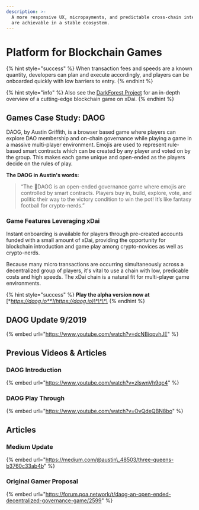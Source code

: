 ```yaml
---
description: >-
  A more responsive UX, micropayments, and predictable cross-chain interactions
  are achievable in a stable ecosystem.
---
```


# Platform for Blockchain Games

{% hint style="success" %}
When transaction fees and speeds are a known quantity, developers can plan and execute accordingly, and players can be onboarded quickly with low barriers to entry.
{% endhint %}

{% hint style="info" %}
Also see the [DarkForest Project](../project-spotlights/dark-forest.md) for an in-depth overview of a cutting-edge blockchain game on xDai.
{% endhint %}

## Games Case Study:  DAOG

DAOG, by Austin Griffith, is a browser based game where players can explore DAO membership and on-chain governance while playing a game in a massive multi-player environment. Emojis are used to represent rule-based smart contracts which can be created by any player and voted on by the group. This makes each game unique and open-ended as the players decide on the rules of play. 

**The DAOG in Austin's words:**

> “The 🐶DAOG is an open-ended governance game where emojis are controlled by smart contracts. Players buy in, build, explore, vote, and politic their way to the victory condition to win the pot! It’s like fantasy football for crypto-nerds.”

### Game Features Leveraging xDai

Instant onboarding is available for players through pre-created accounts funded with a small amount of xDai, providing the opportunity for blockchain introduction and game play among crypto-novices as well as crypto-nerds.

Because many micro transactions are occurring simultaneously across a decentralized group of players, it's vital to use a chain with low, predicable costs and high speeds. The xDai chain is a natural fit for multi-player game environments. 

{% hint style="success" %}
**Play the alpha version now at** [**https://daog.io**](https://daog.io)\*\*\*\*
{% endhint %}

## DAOG Update 9/2019

{% embed url="https://www.youtube.com/watch?v=dcNBiopvhJE" %}

## Previous Videos & Articles

### DAOG Introduction

{% embed url="https://www.youtube.com/watch?v=zIswnVh9qc4" %}

### DAOG Play Through

{% embed url="https://www.youtube.com/watch?v=OvQdeQBN8bo" %}

## Articles

### Medium Update

{% embed url="https://medium.com/@austin\_48503/three-queens-b3760c33ab4b" %}

### Original Gamer Proposal

{% embed url="https://forum.poa.network/t/daog-an-open-ended-decentralized-governance-game/2599" %}






